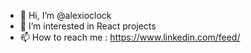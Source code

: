 - 👋 Hi, I’m @alexioclock
- 👀 I’m interested in React projects
- 📫 How to reach me : https://www.linkedin.com/feed/

<!---
alexioclock/alexioclock is a ✨ special ✨ repository because its `README.md` (this file) appears on your GitHub profile.
You can click the Preview link to take a look at your changes.
--->
